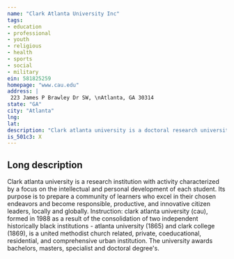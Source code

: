 ```yaml
---
name: "Clark Atlanta University Inc"
tags:
- education
- professional
- youth
- religious
- health
- sports
- social
- military
ein: 581825259
homepage: "www.cau.edu"
address: |
 223 James P Brawley Dr SW, \nAtlanta, GA 30314
state: "GA"
city: "Atlanta"
lng: 
lat: 
description: "Clark atlanta university is a doctoral research university that offers undergraduate, graduate and professional degree programs as well as non-degree certificate programs. "
is_501c3: X
---
```


## Long description

Clark atlanta university is a research institution with activity characterized by a focus on the intellectual and personal development of each student. Its purpose is to prepare a community of learners who excel in their chosen endeavors and become responsible, productive, and innovative citizen leaders, locally and globally. Instruction: clark atlanta university (cau), formed in 1988 as a result of the consolidation of two independent historically black institutions - atlanta university (1865) and clark college (1869), is a united methodist church related, private, coeducational, residential, and comprehensive urban institution. The university awards bachelors, masters, specialist and doctoral degree's. 
